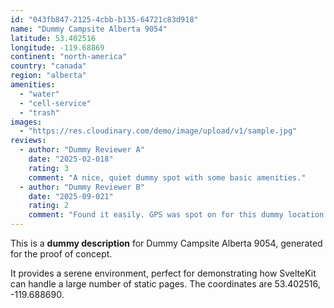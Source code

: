 ```yaml
---
id: "043fb847-2125-4cbb-b135-64721c83d918"
name: "Dummy Campsite Alberta 9054"
latitude: 53.402516
longitude: -119.68869
continent: "north-america"
country: "canada"
region: "alberta"
amenities:
  - "water"
  - "cell-service"
  - "trash"
images:
  - "https://res.cloudinary.com/demo/image/upload/v1/sample.jpg"
reviews:
  - author: "Dummy Reviewer A"
    date: "2025-02-018"
    rating: 3
    comment: "A nice, quiet dummy spot with some basic amenities."
  - author: "Dummy Reviewer B"
    date: "2025-09-021"
    rating: 2
    comment: "Found it easily. GPS was spot on for this dummy location."
---
```


This is a **dummy description** for Dummy Campsite Alberta 9054, generated for the proof of concept.

It provides a serene environment, perfect for demonstrating how SvelteKit can handle a large number of static pages. The coordinates are 53.402516, -119.688690.
